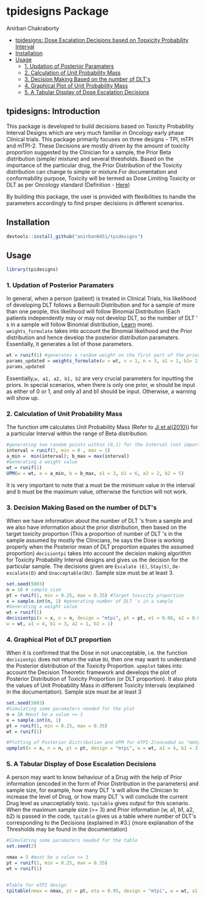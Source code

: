 
tpidesigns Package
================
Anirban Chakraborty

  - [tpidesigns: Dose Escalation Decisions based on Topxicity Probability Interval](#tpidesigns-introduction)
  - [Installation](#installation)
  - [Usage](#usage)
      - [1. Updation of Posterior Paramaters](#Updation-of-Posterior-Paramaters)
      - [2. Calculation of Unit Probability Mass](#Calculation-of-Unit-Probability-Mass)
      - [3. Decision Making Based on the number of DLT's](#Decision-Making-Based-on-the-number-of-DLT's)
      - [4. Graphical Plot of Unit Probability Mass](#Graphical-Plot-of-Unit-Probability-Mass)
      - [5. A Tabular Display of Dose Escalation Decisions](#A-Tabular-Display-of-Dose-Escalation-Decisions)
      

## tpidesigns: Introduction

This package is developed to build decisions based on Toxicity Probability Interval Designs which are very much familiar in Oncology early phase Clinical trials. This package primarily focuses on three designs - TPI, mTPI and mTPI-2. These Decisions are mostly driven by the amount of toxicity proportion suggested by the Clinician for a sample, the Prior Beta distribution (simple/ mixture) and several thresholds. Based on the importance of the particular drug, the Prior Distribution of the Toxicity distribution can change to simple or mixture.For documentation and conformability purpose, Toxicity will be termed as Dose Limiting Toxicity or DLT as per Oncology standard (Definition - [Here](https://www.cancer.gov/publications/dictionaries/cancer-terms/def/dose-limiting))

By building this package, the user is provided with flexibilities to handle the parameters accordingly to find proper decisions in different scenarios. 

## Installation

``` r
devtools::install_github("anirban0451/tpidesigns")
```

## Usage

``` r
library(tpidesigns)
```

### 1\. Updation of Posterior Paramaters

In general, when a person (patient) is treated in Clinical Trials, his likelihood of developing DLT follows a Bernoulli Distribution and for a sample of more than one people, this likelihood will follow Binomial Distribution (Each patients independently may or may not develop DLT, so the number of DLT ' s in a sample will follow Binomial distribution, [Learn](https://en.wikipedia.org/wiki/Bernoulli_distribution#Related_distributions) more). `weights_formulate` takes into account the Binomial likelihood and the Prior distribution and hence develop the posterior distribution paramaters. Essentially, it generates a list of those parameters.

``` r
wt = runif(1) #generates a random weight on the first part of the prior distribution
params_updated = weights_formulate(w = wt, x = 1, n = 3, a1 = 1, b1= 1, a2 = 3, b2 = 5)
params_updated
```
Essentially,`w, a1, a2, b1, b2` are very crucial parameters for inputting the priors. In special scenarios, when there is only one prior, w should be input as either of 0 or 1, and only a1 and b1 should be input. Otherwise, a warning will show up.

### 2\. Calculation of Unit Probability Mass

The function `UPM` calculates Unit Probability Mass (Refer to [Ji et al(2010)](https://journals.sagepub.com/doi/pdf/10.1177/1740774510382799)) for a particular Interval within the range of Beta distribution.

``` r
#generating two random points within (0,1) for the Interval (not important, just for the sake of example)
interval = runif(2, min = 0 , max = 1)
a_min =  min(interval); b_max = max(interval)
#Generating a weight value
wt = runif(1) 
UPM(w = wt, a = a_min, b = b_max, a1 = 3, b1 = 6, a2 = 2, b2 = 5)
```
It is very important to note that a must be the minimum value in the interval and b must be the maximum value, otherwise the function will not work.
### 3\. Decision Making Based on the number of DLT's

When we have information about the number of DLT 's from a sample and we also have information about the prior distribution, then based on the target toxicity proportion (This a proportion of number of DLT 's in the sample assumed by mostly the Clinicians, he says the Dose is working properly when the Posterior mean of DLT proportion equates the assumed proportion) `decisiontpi` takes into account the decision making algorithm for Toxicity Probability Interval designs and gives us the decision for the particular sample. The decisions given are `Escalate (E)`, `Stay(S)`, `De-escalate(D)` and `Unacceptable(DU)`. Sample size must be at least 3.

``` r
set.seed(5003)
n = 10 # sample size
pt = runif(1, min = 0.25, max = 0.35) #Target toxicity proportion 
x = sample.int(n, 1) #generating number of DLT 's in a sample
#Generating a weight value
wt = runif(1) 
decisiontpi(x = x, n = n, design = "mtpi", pt = pt, e1 = 0.06, e2 = 0.04, eta = 0.95,
w = wt, a1 = 4, b1 = 3, a2 = 1, b2 = 1)
```
### 4\. Graphical Plot of DLT proportion

When it is confirmed that the Dose in not unacceptable, i.e. the function `decisiontpi` does not return the value `DU`, then one may want to understand the Posterior distribution of the Toxicity Proportion. `upmplot` takes into account the Decision Theoretic framework and develops the plot of Posterior Distribution of Toxicity Proportion (or DLT proportion). It also plots the values of Unit Probability Mass in different Toxicity Intervals (explained in the documentation). Sample size must be at least 3

```r
set.seed(5003)
#Simulating some paramaters needed for the plot
n = 10 #must be a value >= 3
x = sample.int(n, 1)
pt = runif(1, min = 0.25, max = 0.35)
wt = runif(1)

#Plotting of Posterior Distribution and UPM for mTPI-2(encoded as "mmtpi" design) design
upmplot(x = x, n = n, pt = pt, design = "mtpi", w = wt, a1 = 4, b1 = 3, a2 = 1, b2 = 1)

```
### 5\. A Tabular Display of Dose Escalation Decisions

A person may want to know behaviour of a Drug with the help of Prior information (encoded in the form of Prior Distribution in the parameters) and sample size, for example, how many DLT 's will allow the Clinician to increase the level of Drug, or how many DLT 's will conclude the current Drug level as unacceptably toxic. `tpitable` gives output for this scenario. When the maximum sample size (>= 3) and Prior information (w, a1, b1, a2, b2) is passed in the code, `tpitable` gives us a table where number of DLT's corresponding to the Decisions (explained in #3.) (more explanation of the Thresholds may be found in the documentation)

```r
#Simulating some paramaters needed for the table
set.seed(2)

nmax = 5 #must be a value >= 3
pt = runif(1, min = 0.25, max = 0.35)
wt = runif(1)


#Table for mTPI design
tpitable(nmax = nmax, pt = pt, eta = 0.95, design = "mtpi", w = wt, a1 = 1, a2 = 1, b1 = 4, b2 = 6)
```
